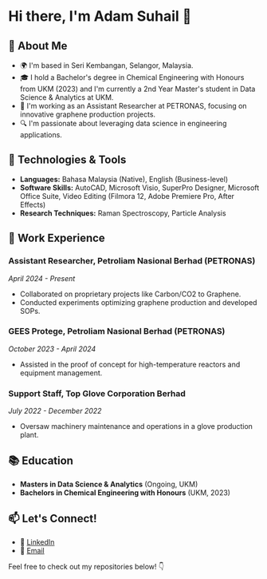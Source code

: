 # Hi there, I'm Adam Suhail 👋

## 🌱 About Me
- 🌍 I'm based in Seri Kembangan, Selangor, Malaysia.
- 🎓 I hold a Bachelor's degree in Chemical Engineering with Honours from UKM (2023) and I'm currently a 2nd Year Master's student in Data Science & Analytics at UKM.
- 💼 I'm working as an Assistant Researcher at PETRONAS, focusing on innovative graphene production projects.
- 🔍 I'm passionate about leveraging data science in engineering applications.

## 🔧 Technologies & Tools
- **Languages:** Bahasa Malaysia (Native), English (Business-level)
- **Software Skills:** AutoCAD, Microsoft Visio, SuperPro Designer, Microsoft Office Suite, Video Editing (Filmora 12, Adobe Premiere Pro, After Effects)
- **Research Techniques:** Raman Spectroscopy, Particle Analysis

## 🧩 Work Experience
### Assistant Researcher, Petroliam Nasional Berhad (PETRONAS) 
*April 2024 - Present*
- Collaborated on proprietary projects like Carbon/CO2 to Graphene.
- Conducted experiments optimizing graphene production and developed SOPs.

### GEES Protege, Petroliam Nasional Berhad (PETRONAS)
*October 2023 - April 2024*
- Assisted in the proof of concept for high-temperature reactors and equipment management.

### Support Staff, Top Glove Corporation Berhad
*July 2022 - December 2022*
- Oversaw machinery maintenance and operations in a glove production plant.

## 📚 Education
- **Masters in Data Science & Analytics** (Ongoing, UKM)
- **Bachelors in Chemical Engineering with Honours** (UKM, 2023)

## 📫 Let's Connect!
- 💼 [LinkedIn](https://www.linkedin.com/in/adam-suhail-ab7647225/)
- 📧 [Email](mailto:adamsuhail92@gmail.com)

Feel free to check out my repositories below! 👇
